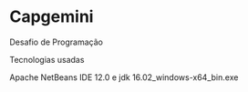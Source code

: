 # Capgemini
 Desafio de Programação

 Tecnologias usadas 

Apache NetBeans IDE 12.0 e 
jdk 16.02_windows-x64_bin.exe

